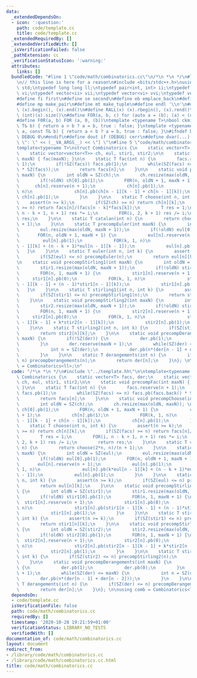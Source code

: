 ```yaml
---
data:
  _extendedDependsOn:
  - icon: ':question:'
    path: code/template.cc
    title: code/template.cc
  _extendedRequiredBy: []
  _extendedVerifiedWith: []
  _isVerificationFailed: false
  _pathExtension: cc
  _verificationStatusIcon: ':warning:'
  attributes:
    links: []
  bundledCode: "#line 1 \"code/math/combinatorics.cc\"\n/*\n *\n */\n#line 1 \"code/template.cc\"\
    \n// this line is here for a reason\n#include <bits/stdc++.h>\nusing namespace\
    \ std;\ntypedef long long ll;\ntypedef pair<int, int> ii;\ntypedef vector<int>\
    \ vi;\ntypedef vector<ii> vii;\ntypedef vector<vi> vvi;\ntypedef vector<vii> vvii;\n\
    #define fi first\n#define se second\n#define eb emplace_back\n#define pb push_back\n\
    #define mp make_pair\n#define mt make_tuple\n#define endl '\\n'\n#define ALL(x)\
    \ (x).begin(), (x).end()\n#define RALL(x) (x).rbegin(), (x).rend()\n#define SZ(x)\
    \ (int)(x).size()\n#define FOR(a, b, c) for (auto a = (b); (a) < (c); ++(a))\n\
    #define F0R(a, b) FOR (a, 0, (b))\ntemplate <typename T>\nbool ckmin(T& a, const\
    \ T& b) { return a > b ? a = b, true : false; }\ntemplate <typename T>\nbool ckmax(T&\
    \ a, const T& b) { return a < b ? a = b, true : false; }\n#ifndef DEBUG\n#define\
    \ DEBUG 0\n#endif\n#define dout if (DEBUG) cerr\n#define dvar(...) \" [\" << #__VA_ARGS__\
    \ \": \" << (__VA_ARGS__) << \"] \"\n#line 5 \"code/math/combinatorics.cc\"\n\n\
    template<typename T>\nstruct Combinatorics {\n    static vector<T> facs, der;\n\
    \    static vector<vector<T>> ch, eul, stir1, stir2;\n\n    static void precompFac(int\
    \ maxN) { fac(maxN); }\n\n    static T fac(int n) {\n        facs.reserve(n +\
    \ 1);\n        if(!SZ(facs)) facs.pb(1);\n        while(SZ(facs) <= n) facs.pb(facs.back()\
    \ * SZ(facs));\n        return facs[n];\n    }\n\n    static void precompChoose(int\
    \ maxN) {\n        int oldN = SZ(ch);\n        ch.resize(max(oldN, maxN)); \n\
    \        if(!oldN) ch[0].pb(1);\n        FOR(n, oldN + 1, maxN + 1) {\n      \
    \      ch[n].reserve(n + 1);\n            ch[n].pb(1);\n            FOR(k, 1,\
    \ n)\n                ch[n].pb(ch[n - 1][k - 1] + ch[n - 1][k]);\n           \
    \ ch[n].pb(1);\n        }\n    }\n\n    static T choose(int n, int k) {\n    \
    \    assert(n >= k);\n        if(SZ(ch) >= n) return ch[n][k];\n        if(SZ(facs)\
    \ >= n) return facs[n]/(facs[n - k]*facs[k]);\n        T res = 1;\n        FOR(i,\
    \ n - k + 1, n + 1) res *= i;\n        FOR(i, 2, k + 1) res /= i;\n        return\
    \ res;\n    }\n\n    static T catalan(int n) {\n        return choose(2*n, n)/(n\
    \ + 1);\n    }\n\n    static T precompEuler(int maxN) {\n        int oldN = SZ(eul);\n\
    \        eul.resize(max(oldN, maxN + 1));\n        if(!oldN) eul[0].pb(1);\n \
    \       FOR(n, oldN + 1, maxN + 1) {\n            eul[n].reserve(n + 1);\n   \
    \         eul[n].pb(1);\n            FOR(k, 1, n)\n                eul[n].pb(k*eul[n\
    \ - 1][k] + (n - k + 1)*eul[n - 1][k - 1]);\n            eul[n].pb(1);\n     \
    \   }\n    }\n\n    static T euler(int n, int k) {\n        assert(n >= k);\n\
    \        if(SZ(eul) <= n) precompEuler(n);\n        return eul[n][k];\n    }\n\
    \n    static void precompStirling1(int maxN) {\n        int oldN = SZ(stir1);\n\
    \        stir1.resize(max(oldN, maxN + 1));\n        if(!oldN) stir1[0].pb(1);\n\
    \        FOR(n, 1, maxN + 1) {\n            stir1[n].reserve(n + 1);\n       \
    \     stir1[n].pb(0);\n            FOR(k, 1, n)\n                stir1[n].pb(stir1[n\
    \ - 1][k - 1] + (n - 1)*stir1[n - 1][k]);\n            stir1[n].pb(1);\n     \
    \   }\n    }\n\n    static T stirling1(int n, int k) {\n        assert(n >= k);\n\
    \        if(SZ(stir1) <= n) precompStirling1(n);\n        return stir1[n][k];\n\
    \    }\n\n    static void precompStirling2(int maxN) {\n        int oldN = SZ(stir2);\n\
    \        stir2.resize(max(oldN, maxN + 1));\n        if(!oldN) stir2[0].pb(1);\n\
    \        FOR(n, 1, maxN + 1) {\n            stir2[n].reserve(n + 1);\n       \
    \     stir2[n].pb(0);\n            FOR(k, 1, n)\n                stir2[n].pb(stir2[n\
    \ - 1][k - 1] + k*stir2[n - 1][k]);\n            stir2[n].pb(1);\n        }\n\
    \    }\n\n    static T stirling2(int n, int k) {\n        if(SZ(stir2) <= n) precompStirling2(n);\n\
    \        return stir2[n][k];\n    }\n\n    static void precompDerangements(int\
    \ maxN) {\n        if(!SZ(der)) {\n            der.pb(1);\n            der.pb(0);\n\
    \        }\n        der.reserve(maxN + 1);\n        while(SZ(der) <= maxN) {\n\
    \            int n = SZ(der);\n            der.pb(n*(der[n - 1] + der[n - 2]));\n\
    \        }\n    }\n\n    static T derangements(int n) {\n        if(SZ(der) <=\
    \ n) precompDerangements(n);\n        return der[n];\n    }\n}; \n\nusing comb\
    \ = Combinatorics<ll>;\n"
  code: "/*\n *\n */\n#include \"../template.hh\"\n\ntemplate<typename T>\nstruct\
    \ Combinatorics {\n    static vector<T> facs, der;\n    static vector<vector<T>>\
    \ ch, eul, stir1, stir2;\n\n    static void precompFac(int maxN) { fac(maxN);\
    \ }\n\n    static T fac(int n) {\n        facs.reserve(n + 1);\n        if(!SZ(facs))\
    \ facs.pb(1);\n        while(SZ(facs) <= n) facs.pb(facs.back() * SZ(facs));\n\
    \        return facs[n];\n    }\n\n    static void precompChoose(int maxN) {\n\
    \        int oldN = SZ(ch);\n        ch.resize(max(oldN, maxN)); \n        if(!oldN)\
    \ ch[0].pb(1);\n        FOR(n, oldN + 1, maxN + 1) {\n            ch[n].reserve(n\
    \ + 1);\n            ch[n].pb(1);\n            FOR(k, 1, n)\n                ch[n].pb(ch[n\
    \ - 1][k - 1] + ch[n - 1][k]);\n            ch[n].pb(1);\n        }\n    }\n\n\
    \    static T choose(int n, int k) {\n        assert(n >= k);\n        if(SZ(ch)\
    \ >= n) return ch[n][k];\n        if(SZ(facs) >= n) return facs[n]/(facs[n - k]*facs[k]);\n\
    \        T res = 1;\n        FOR(i, n - k + 1, n + 1) res *= i;\n        FOR(i,\
    \ 2, k + 1) res /= i;\n        return res;\n    }\n\n    static T catalan(int\
    \ n) {\n        return choose(2*n, n)/(n + 1);\n    }\n\n    static T precompEuler(int\
    \ maxN) {\n        int oldN = SZ(eul);\n        eul.resize(max(oldN, maxN + 1));\n\
    \        if(!oldN) eul[0].pb(1);\n        FOR(n, oldN + 1, maxN + 1) {\n     \
    \       eul[n].reserve(n + 1);\n            eul[n].pb(1);\n            FOR(k,\
    \ 1, n)\n                eul[n].pb(k*eul[n - 1][k] + (n - k + 1)*eul[n - 1][k\
    \ - 1]);\n            eul[n].pb(1);\n        }\n    }\n\n    static T euler(int\
    \ n, int k) {\n        assert(n >= k);\n        if(SZ(eul) <= n) precompEuler(n);\n\
    \        return eul[n][k];\n    }\n\n    static void precompStirling1(int maxN)\
    \ {\n        int oldN = SZ(stir1);\n        stir1.resize(max(oldN, maxN + 1));\n\
    \        if(!oldN) stir1[0].pb(1);\n        FOR(n, 1, maxN + 1) {\n          \
    \  stir1[n].reserve(n + 1);\n            stir1[n].pb(0);\n            FOR(k, 1,\
    \ n)\n                stir1[n].pb(stir1[n - 1][k - 1] + (n - 1)*stir1[n - 1][k]);\n\
    \            stir1[n].pb(1);\n        }\n    }\n\n    static T stirling1(int n,\
    \ int k) {\n        assert(n >= k);\n        if(SZ(stir1) <= n) precompStirling1(n);\n\
    \        return stir1[n][k];\n    }\n\n    static void precompStirling2(int maxN)\
    \ {\n        int oldN = SZ(stir2);\n        stir2.resize(max(oldN, maxN + 1));\n\
    \        if(!oldN) stir2[0].pb(1);\n        FOR(n, 1, maxN + 1) {\n          \
    \  stir2[n].reserve(n + 1);\n            stir2[n].pb(0);\n            FOR(k, 1,\
    \ n)\n                stir2[n].pb(stir2[n - 1][k - 1] + k*stir2[n - 1][k]);\n\
    \            stir2[n].pb(1);\n        }\n    }\n\n    static T stirling2(int n,\
    \ int k) {\n        if(SZ(stir2) <= n) precompStirling2(n);\n        return stir2[n][k];\n\
    \    }\n\n    static void precompDerangements(int maxN) {\n        if(!SZ(der))\
    \ {\n            der.pb(1);\n            der.pb(0);\n        }\n        der.reserve(maxN\
    \ + 1);\n        while(SZ(der) <= maxN) {\n            int n = SZ(der);\n    \
    \        der.pb(n*(der[n - 1] + der[n - 2]));\n        }\n    }\n\n    static\
    \ T derangements(int n) {\n        if(SZ(der) <= n) precompDerangements(n);\n\
    \        return der[n];\n    }\n}; \n\nusing comb = Combinatorics<ll>;\n"
  dependsOn:
  - code/template.cc
  isVerificationFile: false
  path: code/math/combinatorics.cc
  requiredBy: []
  timestamp: '2020-10-28 19:21:59+01:00'
  verificationStatus: LIBRARY_NO_TESTS
  verifiedWith: []
documentation_of: code/math/combinatorics.cc
layout: document
redirect_from:
- /library/code/math/combinatorics.cc
- /library/code/math/combinatorics.cc.html
title: code/math/combinatorics.cc
---
```

